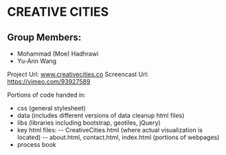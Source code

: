 # CREATIVE CITIES  

## Group Members:  
- Mohammad (Moe) Hadhrawi  
- Yu-Ann Wang

Project Url: www.creativecities.co
Screencast Url: https://vimeo.com/93927589

Portions of code handed in:
- css (general stylesheet)
- data (includes different versions of data cleanup html files)
- libs (libraries including bootstrap, geotiles, jQuery)
- key html files:
-- CreativeCities.html (where actual visualization is located)
-- about.html, contact.html, index.html (portions of webpages)
- process book
